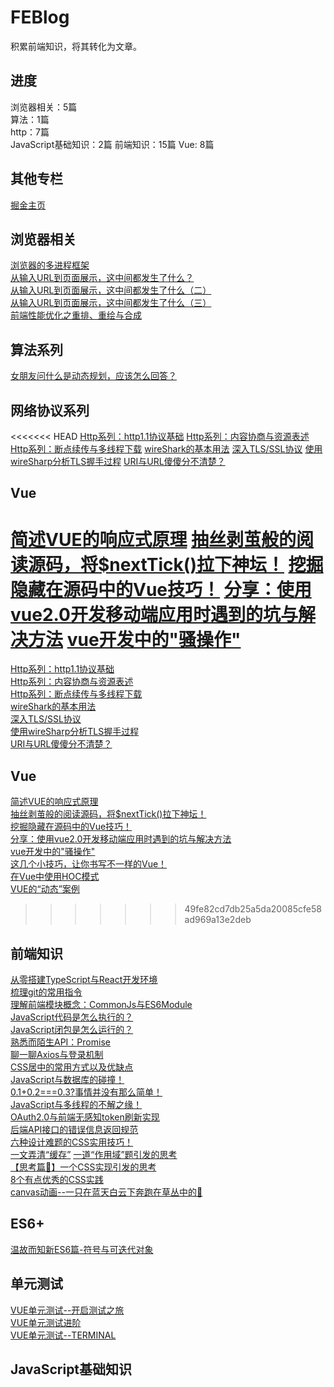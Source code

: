 # FEBlog
积累前端知识，将其转化为文章。

## 进度
浏览器相关：5篇  
算法：1篇  
http：7篇  
JavaScript基础知识：2篇
前端知识：15篇
Vue: 8篇

## 其他专栏
[掘金主页](https://juejin.im/user/5c6b66e9e51d4539a642640c)

## 浏览器相关
[浏览器的多进程框架](https://github.com/zhangwinwin/FEBlog/blob/master/blog/1.md)  
[从输入URL到页面展示，这中间都发生了什么？](https://github.com/zhangwinwin/FEBlog/blob/master/blog/3.md)  
[从输入URL到页面展示，这中间都发生了什么（二）](https://github.com/zhangwinwin/FEBlog/blob/master/blog/4.md)  
[从输入URL到页面展示，这中间都发生了什么（三）](https://github.com/zhangwinwin/FEBlog/blob/master/blog/5.md)  
[前端性能优化之重排、重绘与合成](https://github.com/zhangwinwin/FEBlog/blob/master/blog/6.md)

## 算法系列
[女朋友问什么是动态规划，应该怎么回答？](https://github.com/zhangwinwin/FEBlog/blob/master/blog/2.md)

## 网络协议系列
<<<<<<< HEAD
[Http系列：http1.1协议基础](https://github.com/zhangwinwin/FEBlog/blob/master/blog/8.md)
[Http系列：内容协商与资源表述](https://github.com/zhangwinwin/FEBlog/blob/master/blog/9.md)
[Http系列：断点续传与多线程下载](https://github.com/zhangwinwin/FEBlog/blob/master/blog/10.md)
[wireShark的基本用法](https://github.com/zhangwinwin/FEBlog/blob/master/blog/11.md)
[深入TLS/SSL协议](https://github.com/zhangwinwin/FEBlog/blob/master/blog/21.md)
[使用wireSharp分析TLS握手过程](https://github.com/zhangwinwin/FEBlog/blob/master/blog/22.md)
[URI与URL傻傻分不清楚？](https://github.com/zhangwinwin/FEBlog/blob/master/blog/23.md)

## Vue
[简述VUE的响应式原理](https://github.com/zhangwinwin/FEBlog/blob/master/blog/16.md)
[抽丝剥茧般的阅读源码，将$nextTick()拉下神坛！](https://github.com/zhangwinwin/FEBlog/blob/master/blog/28.md)
[挖掘隐藏在源码中的Vue技巧！](https://github.com/zhangwinwin/FEBlog/blob/master/blog/30.md)
[分享：使用vue2.0开发移动端应用时遇到的坑与解决方法](https://github.com/zhangwinwin/FEBlog/blob/master/blog/7.md)
[vue开发中的"骚操作"](https://github.com/zhangwinwin/FEBlog/blob/master/blog/19.md)
=======
[Http系列：http1.1协议基础](https://github.com/zhangwinwin/FEBlog/blob/master/blog/8.md)  
[Http系列：内容协商与资源表述](https://github.com/zhangwinwin/FEBlog/blob/master/blog/9.md)  
[Http系列：断点续传与多线程下载](https://github.com/zhangwinwin/FEBlog/blob/master/blog/10.md)  
[wireShark的基本用法](https://github.com/zhangwinwin/FEBlog/blob/master/blog/11.md)  
[深入TLS/SSL协议](https://github.com/zhangwinwin/FEBlog/blob/master/blog/21.md)  
[使用wireSharp分析TLS握手过程](https://github.com/zhangwinwin/FEBlog/blob/master/blog/22.md)  
[URI与URL傻傻分不清楚？](https://github.com/zhangwinwin/FEBlog/blob/master/blog/23.md)  

## Vue
[简述VUE的响应式原理](https://github.com/zhangwinwin/FEBlog/blob/master/blog/16.md)  
[抽丝剥茧般的阅读源码，将$nextTick()拉下神坛！](https://github.com/zhangwinwin/FEBlog/blob/master/blog/28.md)  
[挖掘隐藏在源码中的Vue技巧！](https://github.com/zhangwinwin/FEBlog/blob/master/blog/30.md)  
[分享：使用vue2.0开发移动端应用时遇到的坑与解决方法](https://github.com/zhangwinwin/FEBlog/blob/master/blog/7.md)  
[vue开发中的"骚操作"](https://github.com/zhangwinwin/FEBlog/blob/master/blog/19.md)  
[这几个小技巧，让你书写不一样的Vue！](https://github.com/zhangwinwin/FEBlog/blob/master/blog/31.md)  
[在Vue中使用HOC模式](https://github.com/zhangwinwin/FEBlog/blob/master/blog/31.md)  
[VUE的“动态”案例](https://github.com/zhangwinwin/FEBlog/blob/master/blog/37.md)  
>>>>>>> 49fe82cd7db25a5da20085cfe58ad969a13e2deb


## 前端知识
[从零搭建TypeScript与React开发环境](https://github.com/zhangwinwin/FEBlog/blob/master/blog/12.md)  
[梳理git的常用指令](https://github.com/zhangwinwin/FEBlog/blob/master/blog/13.md)  
[理解前端模块概念：CommonJs与ES6Module](https://github.com/zhangwinwin/FEBlog/blob/master/blog/14.md)  
[JavaScript代码是怎么执行的？](https://github.com/zhangwinwin/FEBlog/blob/master/blog/15.md)  
[JavaScript闭包是怎么运行的？](https://github.com/zhangwinwin/FEBlog/blob/master/blog/17.md)  
[熟悉而陌生API：Promise](https://github.com/zhangwinwin/FEBlog/blob/master/blog/18.md)  
[聊一聊Axios与登录机制](https://github.com/zhangwinwin/FEBlog/blob/master/blog/20.md)  
[CSS居中的常用方式以及优缺点](https://github.com/zhangwinwin/FEBlog/blob/master/blog/25.md)  
[JavaScript与数据库的碰撞！](https://github.com/zhangwinwin/FEBlog/blob/master/blog/26.md)  
[0.1+0.2===0.3?事情并没有那么简单！](https://github.com/zhangwinwin/FEBlog/blob/master/blog/26.md)  
[JavaScript与多线程的不解之缘！](https://github.com/zhangwinwin/FEBlog/blob/master/blog/29.md)  
[OAuth2.0与前端无感知token刷新实现](https://github.com/zhangwinwin/FEBlog/blob/master/blog/33.md)  
[后端API接口的错误信息返回规范](https://github.com/zhangwinwin/FEBlog/blob/master/blog/34.md)  
[六种设计难题的CSS实用技巧！](https://github.com/zhangwinwin/FEBlog/blob/master/blog/35.md)  
[一文弄清“缓存”](https://github.com/zhangwinwin/FEBlog/blob/master/blog/36.md) 
[一道“作用域”题引发的思考](https://github.com/zhangwinwin/FEBlog/blob/master/blog/36.md)  
[【思考篇🤔】一个CSS实现引发的思考 ](https://juejin.cn/post/6924835971129311240)  
[8个有点优秀的CSS实践](https://juejin.cn/post/6934887428616355847)  
[canvas动画--一只在蓝天白云下奔跑在草丛中的🐶](https://juejin.cn/post/6984586772680278023)

## ES6+
[温故而知新ES6篇-符号与可迭代对象](https://github.com/zhangwinwin/FEBlog/blob/master/blog/38.md)

## 单元测试
[VUE单元测试--开启测试之旅](https://github.com/zhangwinwin/FEBlog/blob/master/blog/39.md)  
[VUE单元测试进阶](https://github.com/zhangwinwin/FEBlog/blob/master/blog/40.md)  
[VUE单元测试--TERMINAL](https://juejin.cn/editor/drafts/6921569252528881672)

## JavaScript基础知识
[<script>元素](https://github.com/zhangwinwin/FEBlog/blob/master/blog/JavaScript%E5%9F%BA%E7%A1%80%E7%9F%A5%E8%AF%86/1.md)  
[基本概念](https://github.com/zhangwinwin/FEBlog/blob/master/blog/JavaScript%E5%9F%BA%E7%A1%80%E7%9F%A5%E8%AF%86/2.md)

## WEBGL专栏
[WebGL入门(一)：模型变换及其数学基础](https://juejin.cn/post/6950819358645944351)  
[WebGL入门(二)：viewing变换及其数学基础](https://juejin.cn/post/6966027504943366151)  
[WebGL入门(三)：使用VUE3编写WebGL程序](https://juejin.cn/post/6992023855384494116) 

## Nginx
[前端必备的Nginx知识](https://juejin.cn/post/6963437199811411975)

## 函数式编程
[深入浅出JavaScript函数式编程](https://juejin.cn/post/6971974298965655588)  
[使用函数式编程来处理异常或错误](https://juejin.cn/post/6979033966107951117)
## 勘误及提问

如果有疑问或者发现错误，可以在相应的 issues 进行提问或勘误。

如果喜欢或者有所启发，欢迎 star，对作者也是一种鼓励。
